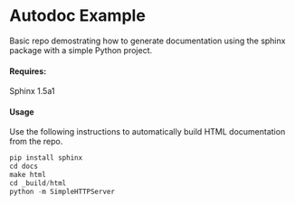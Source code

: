Autodoc Example
===============

Basic repo demostrating how to generate documentation using the sphinx
package with a simple Python project.

#### Requires:
Sphinx 1.5a1

#### Usage
Use the following instructions to automatically build HTML documentation
from the repo.

```py
pip install sphinx
cd docs
make html
cd _build/html
python -m SimpleHTTPServer
```

